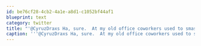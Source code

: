 ```yaml
---
id: be76cf28-4cb2-4a1e-a8d1-c1052bf44af1
blueprint: text
category: twitter
title: "'@CyruzDraxs Ha, sure.  At my old office coworkers used to smash down my giant wall of Dr Pepper Cans #OhTheMemories"
caption: '''@CyruzDraxs Ha, sure.  At my old office coworkers used to smash down my giant wall of Dr Pepper Cans <span class="hashtag hashtag_local">#<a href="http://tweettemp.darylchymko.ca/?tag=ohthememories">OhTheMemories</a>'
---
```

